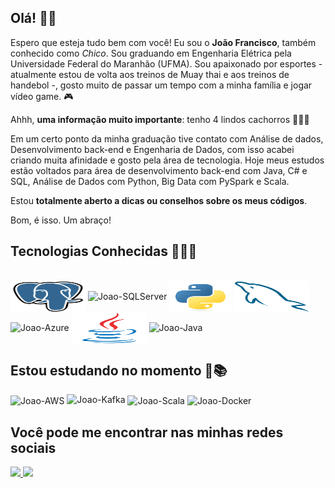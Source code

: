 ## Olá! 🖖🤙

<p>Espero que esteja tudo bem com você! Eu sou o <b>João Francisco</b>, também conhecido como <i>Chico</i>. Sou graduando em Engenharia Elétrica pela Universidade Federal do Maranhão (UFMA). Sou apaixonado por esportes - atualmente estou de volta aos treinos de Muay thai e aos treinos de handebol -, gosto muito de passar um tempo com a minha família e jogar vídeo game. 🎮<p> 
Ahhh, <b>uma informação muito importante</b>: tenho 4 lindos cachorros 🐶🐶🐶<p>

Em um certo ponto da minha graduação tive contato com Análise de dados, Desenvolvimento back-end e Engenharia de Dados, com isso acabei criando muita afinidade e gosto pela área de tecnologia. Hoje meus estudos estão voltados para área de desenvolvimento back-end com Java, C# e SQL, Análise de Dados com Python, Big Data com PySpark e Scala.<p> 

Estou <b>totalmente aberto a dicas ou conselhos sobre os meus códigos</b>.<p>
Bom, é isso. Um abraço!


## Tecnologias Conhecidas 👨🏻‍💻
<div style="display: inline_block"><br>
  <img align="center" alt="Joao-PostgreSQL" height="50" width="120" src="https://raw.githubusercontent.com/devicons/devicon/master/icons/postgresql/postgresql-original.svg">
  <link rel="stylesheet" href="https://cdn.jsdelivr.net/gh/devicons/devicon@v2.15.1/devicon.min.css">
  <img align="center" alt="Joao-SQLServer" height="30" width="160" src="https://img.shields.io/badge/Microsoft%20SQL%20Sever-CC2927?style=for-the-badge&logo=microsoft%20sql%20server&logoColor=white">
  <img align="center" alt="Joao-Python" height="50" width="100" src="https://raw.githubusercontent.com/devicons/devicon/master/icons/python/python-original.svg">
  <img align="center" alt="Joao-MySQL" height="50" width="120" src="https://raw.githubusercontent.com/devicons/devicon/master/icons/mysql/mysql-original.svg">
  <img align="center" alt="Joao-Azure" height="30" width="100" src="https://img.shields.io/badge/azure-%230072C6.svg?style=for-the-badge&logo=microsoftazure&logoColor=white">
   <img align="center" alt="Joao-Java" height="50" width="120" src="https://raw.githubusercontent.com/devicons/devicon/master/icons/java/java-original.svg">
   <img align="center" alt="Joao-Java" height="50" width="120" src="https://cdn.jsdelivr.net/gh/devicons/devicon/icons/csharp/csharp-original.svg" />
            
          
  
</div>

## Estou estudando no momento 📖📚
<div>
  <img align="center" alt="Joao-AWS" height="30" width="110" src="https://img.shields.io/badge/Amazon_AWS-FF9900?style=for-the-badge&logo=amazonaws&logoColor=white">
  <img alt="Joao-Kafka" height="60" width="120" src="https://cdn.jsdelivr.net/gh/devicons/devicon/icons/apachekafka/apachekafka-original-wordmark.svg" />        
  <img align="center" alt="Joao-Scala" height="60" width="120" src="https://cdn.jsdelivr.net/gh/devicons/devicon/icons/scala/scala-original-wordmark.svg" />
  <img align="center" alt="Joao-Docker" height="60" width="120" src="https://cdn.jsdelivr.net/gh/devicons/devicon/icons/docker/docker-original-wordmark.svg" />
 </div>
  


## Você pode me encontrar nas minhas redes sociais
<div>
  <a href="https://www.linkedin.com/in/joãofranciscom/" target="_blank"><img src="https://img.shields.io/badge/LinkedIn-0077B5?style=for-the-badge&logo=linkedin&logoColor=white">
  <a href="mailto: joaofrancisco@gmail.com" target="_blank"><img src="https://img.shields.io/badge/Gmail-D14836?style=for-the-badge&logo=gmail&logoColor=white">
     
</div>
  
